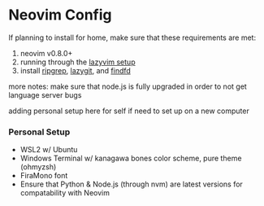 # Neovim Config
If planning to install for home, make sure that these requirements are met:
1. neovim v0.8.0+
2. running through the [lazyvim setup](https://www.lazyvim.org/installation)
3. install [ripgrep](https://github.com/BurntSushi/ripgrep#installation), [lazygit](https://github.com/jesseduffield/lazygit#installation), and [findfd](https://github.com/sharkdp/fd)

more notes: make sure that node.js is fully upgraded in order to not get language server bugs

adding personal setup here for self if need to set up on a new computer
### Personal Setup
- WSL2 w/ Ubuntu
- Windows Terminal w/ kanagawa bones color scheme, pure theme (ohmyzsh)
- FiraMono font
- Ensure that Python & Node.js (through nvm) are latest versions for compatability with Neovim

